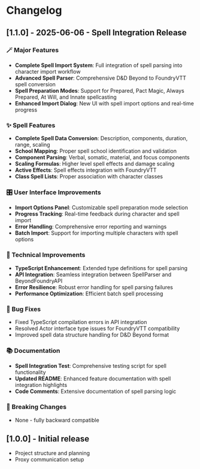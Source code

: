 # Changelog

## [1.1.0] - 2025-06-06 - Spell Integration Release

### 🪄 Major Features
- **Complete Spell Import System**: Full integration of spell parsing into character import workflow
- **Advanced Spell Parser**: Comprehensive D&D Beyond to FoundryVTT spell conversion
- **Spell Preparation Modes**: Support for Prepared, Pact Magic, Always Prepared, At Will, and Innate spellcasting
- **Enhanced Import Dialog**: New UI with spell import options and real-time progress

### ✨ Spell Features
- **Complete Spell Data Conversion**: Description, components, duration, range, scaling
- **School Mapping**: Proper spell school identification and validation  
- **Component Parsing**: Verbal, somatic, material, and focus components
- **Scaling Formulas**: Higher level spell effects and damage scaling
- **Active Effects**: Spell effects integration with FoundryVTT
- **Class Spell Lists**: Proper association with character classes

### 🎛️ User Interface Improvements
- **Import Options Panel**: Customizable spell preparation mode selection
- **Progress Tracking**: Real-time feedback during character and spell import
- **Error Handling**: Comprehensive error reporting and warnings
- **Batch Import**: Support for importing multiple characters with spell options

### 🔧 Technical Improvements
- **TypeScript Enhancement**: Extended type definitions for spell parsing
- **API Integration**: Seamless integration between SpellParser and BeyondFoundryAPI
- **Error Resilience**: Robust error handling for spell parsing failures
- **Performance Optimization**: Efficient batch spell processing

### 🐛 Bug Fixes
- Fixed TypeScript compilation errors in API integration
- Resolved Actor interface type issues for FoundryVTT compatibility
- Improved spell data structure handling for D&D Beyond format

### 📚 Documentation
- **Spell Integration Test**: Comprehensive testing script for spell functionality
- **Updated README**: Enhanced feature documentation with spell integration highlights
- **Code Comments**: Extensive documentation of spell parsing logic

### 🔄 Breaking Changes
- None - fully backward compatible

## [1.0.0] - Initial release
- Project structure and planning
- Proxy communication setup
